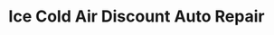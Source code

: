 ---
title: "Ice Cold Air Discount Auto Repair"
url: /largo/ice-cold-air-discount-auto-repair/
shop: car repair
---
